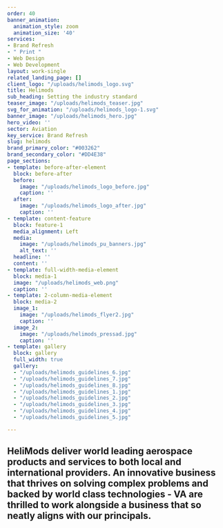 ```yaml
---
order: 40
banner_animation:
  animation_style: zoom
  animation_size: '40'
services:
- Brand Refresh
- " Print "
- Web Design
- Web Development
layout: work-single
related_landing_page: []
client_logo: "/uploads/helimods_logo.svg"
title: Helimods
sub_heading: Setting the industry standard
teaser_image: "/uploads/helimods_teaser.jpg"
svg_for_animation: "/uploads/helimods_logo-1.svg"
banner_image: "/uploads/helimods_hero.jpg"
hero_video: ''
sector: Aviation
key_service: Brand Refresh
slug: helimods
brand_primary_color: "#003262"
brand_secondary_color: "#DD4E38"
page_sections:
- template: before-after-element
  block: before-after
  before:
    image: "/uploads/helimods_logo_before.jpg"
    caption: ''
  after:
    image: "/uploads/helimods_logo_after.jpg"
    caption: ''
- template: content-feature
  block: feature-1
  media_alignment: Left
  media:
    image: "/uploads/helimods_pu_banners.jpg"
    alt_text: ''
  headline: ''
  content: ''
- template: full-width-media-element
  block: media-1
  image: "/uploads/helimods_web.png"
  caption: ''
- template: 2-column-media-element
  block: media-2
  image_1:
    image: "/uploads/helimods_flyer2.jpg"
    caption: ''
  image_2:
    image: "/uploads/helimods_pressad.jpg"
    caption: ''
- template: gallery
  block: gallery
  full_width: true
  gallery:
  - "/uploads/helimods_guidelines_6.jpg"
  - "/uploads/helimods_guidelines_7.jpg"
  - "/uploads/helimods_guidelines_8.jpg"
  - "/uploads/helimods_guidelines_1.jpg"
  - "/uploads/helimods_guidelines_2.jpg"
  - "/uploads/helimods_guidelines_3.jpg"
  - "/uploads/helimods_guidelines_4.jpg"
  - "/uploads/helimods_guidelines_5.jpg"

---
```

## HeliMods deliver world leading aerospace products and services to both local and international providers. An innovative business that thrives on solving complex problems and backed by world class technologies - VA are thrilled to work alongside a business that so neatly aligns with our principals.